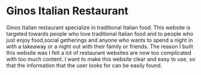 # Ginos Italian Restaurant

Ginos Italian restaurant specialize in traditional Italian food. This website is targeted towards people who love traditional Italian food and to people who just enjoy food,social getherings and anyone who wants to spend a night in with a takeaway or a night out with their family or friends. The reason I built this website was I felt a lot of restaurant websites are now too complicated with too much content. I want to make this website clear and easy to use, so that the information that the user looks for can be easily found. 


